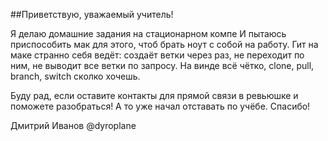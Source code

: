 ##Приветствую, уважаемый учитель!

Я делаю домашние задания на стационарном компе
И пытаюсь приспособить мак для этого, чтоб брать ноут с собой на работу.
Гит на маке странно себя ведёт: создаёт ветки через раз, не переходит по ним, не выводит все ветки по запросу. На винде всё чётко,
clone, pull, branch, switch сколко хочешь.

Буду рад, если оставите контакты для прямой связи в ревьюшке и поможете разобраться! А то уже начал отставать по учёбе.
Спасибо!

Дмитрий Иванов
@dyroplane